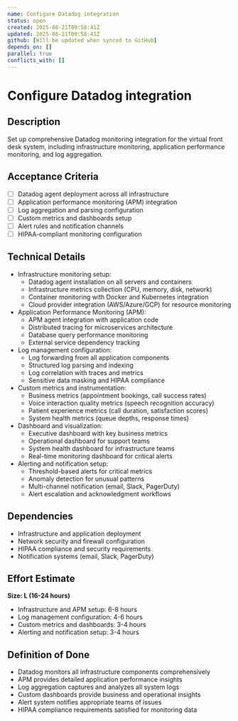 ```yaml
---
name: Configure Datadog integration
status: open
created: 2025-08-21T09:58:41Z
updated: 2025-08-21T09:58:41Z
github: [Will be updated when synced to GitHub]
depends_on: []
parallel: true
conflicts_with: []
---
```


# Configure Datadog integration

## Description
Set up comprehensive Datadog monitoring integration for the virtual front desk system, including infrastructure monitoring, application performance monitoring, and log aggregation.

## Acceptance Criteria
- [ ] Datadog agent deployment across all infrastructure
- [ ] Application performance monitoring (APM) integration
- [ ] Log aggregation and parsing configuration
- [ ] Custom metrics and dashboards setup
- [ ] Alert rules and notification channels
- [ ] HIPAA-compliant monitoring configuration

## Technical Details
- Infrastructure monitoring setup:
  - Datadog agent installation on all servers and containers
  - Infrastructure metrics collection (CPU, memory, disk, network)
  - Container monitoring with Docker and Kubernetes integration
  - Cloud provider integration (AWS/Azure/GCP) for resource monitoring
- Application Performance Monitoring (APM):
  - APM agent integration with application code
  - Distributed tracing for microservices architecture
  - Database query performance monitoring
  - External service dependency tracking
- Log management configuration:
  - Log forwarding from all application components
  - Structured log parsing and indexing
  - Log correlation with traces and metrics
  - Sensitive data masking and HIPAA compliance
- Custom metrics and instrumentation:
  - Business metrics (appointment bookings, call success rates)
  - Voice interaction quality metrics (speech recognition accuracy)
  - Patient experience metrics (call duration, satisfaction scores)
  - System health metrics (queue depths, response times)
- Dashboard and visualization:
  - Executive dashboard with key business metrics
  - Operational dashboard for support teams
  - System health dashboard for infrastructure teams
  - Real-time monitoring dashboard for critical alerts
- Alerting and notification setup:
  - Threshold-based alerts for critical metrics
  - Anomaly detection for unusual patterns
  - Multi-channel notification (email, Slack, PagerDuty)
  - Alert escalation and acknowledgment workflows

## Dependencies
- Infrastructure and application deployment
- Network security and firewall configuration
- HIPAA compliance and security requirements
- Notification systems (email, Slack, PagerDuty)

## Effort Estimate
**Size: L (16-24 hours)**
- Infrastructure and APM setup: 6-8 hours
- Log management configuration: 4-6 hours
- Custom metrics and dashboards: 3-4 hours
- Alerting and notification setup: 3-4 hours

## Definition of Done
- Datadog monitors all infrastructure components comprehensively
- APM provides detailed application performance insights
- Log aggregation captures and analyzes all system logs
- Custom dashboards provide business and operational insights
- Alert system notifies appropriate teams of issues
- HIPAA compliance requirements satisfied for monitoring data